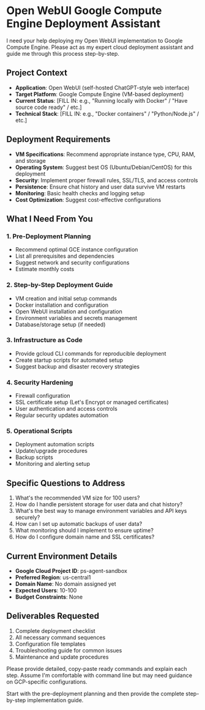 # Open WebUI Google Compute Engine Deployment Assistant

I need your help deploying my Open WebUI implementation to Google Compute Engine. Please act as my expert cloud deployment assistant and guide me through this process step-by-step.

## Project Context
- **Application**: Open WebUI (self-hosted ChatGPT-style web interface)
- **Target Platform**: Google Compute Engine (VM-based deployment)
- **Current Status**: [FILL IN: e.g., "Running locally with Docker" / "Have source code ready" / etc.]
- **Technical Stack**: [FILL IN: e.g., "Docker containers" / "Python/Node.js" / etc.]

## Deployment Requirements
- **VM Specifications**: Recommend appropriate instance type, CPU, RAM, and storage
- **Operating System**: Suggest best OS (Ubuntu/Debian/CentOS) for this deployment
- **Security**: Implement proper firewall rules, SSL/TLS, and access controls
- **Persistence**: Ensure chat history and user data survive VM restarts
- **Monitoring**: Basic health checks and logging setup
- **Cost Optimization**: Suggest cost-effective configurations

## What I Need From You

### 1. **Pre-Deployment Planning**
- Recommend optimal GCE instance configuration
- List all prerequisites and dependencies
- Suggest network and security configurations
- Estimate monthly costs

### 2. **Step-by-Step Deployment Guide**
- VM creation and initial setup commands
- Docker installation and configuration
- Open WebUI installation and configuration
- Environment variables and secrets management
- Database/storage setup (if needed)

### 3. **Infrastructure as Code**
- Provide gcloud CLI commands for reproducible deployment
- Create startup scripts for automated setup
- Suggest backup and disaster recovery strategies

### 4. **Security Hardening**
- Firewall configuration
- SSL certificate setup (Let's Encrypt or managed certificates)
- User authentication and access controls
- Regular security updates automation

### 5. **Operational Scripts**
- Deployment automation scripts
- Update/upgrade procedures
- Backup scripts
- Monitoring and alerting setup

## Specific Questions to Address
1. What's the recommended VM size for 100 users?
2. How do I handle persistent storage for user data and chat history?
3. What's the best way to manage environment variables and API keys securely?
4. How can I set up automatic backups of user data?
5. What monitoring should I implement to ensure uptime?
6. How do I configure domain name and SSL certificates?

## Current Environment Details
- **Google Cloud Project ID**: ps-agent-sandbox
- **Preferred Region**: us-central1
- **Domain Name**: No domain assigned yet
- **Expected Users**: 10-100
- **Budget Constraints**: None

## Deliverables Requested
1. Complete deployment checklist
2. All necessary command sequences
3. Configuration file templates
4. Troubleshooting guide for common issues
5. Maintenance and update procedures

Please provide detailed, copy-paste ready commands and explain each step. Assume I'm comfortable with command line but may need guidance on GCP-specific configurations.

Start with the pre-deployment planning and then provide the complete step-by-step implementation guide.